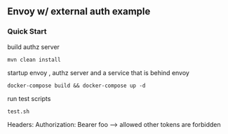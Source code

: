 ## Envoy w/ external auth example

### Quick Start

build authz server
```
mvn clean install
```
startup envoy , authz server and a service that is behind envoy
```
docker-compose build && docker-compose up -d
```
run test scripts
```
test.sh
```

Headers:
Authorization: Bearer foo  --> allowed
other tokens are forbidden
